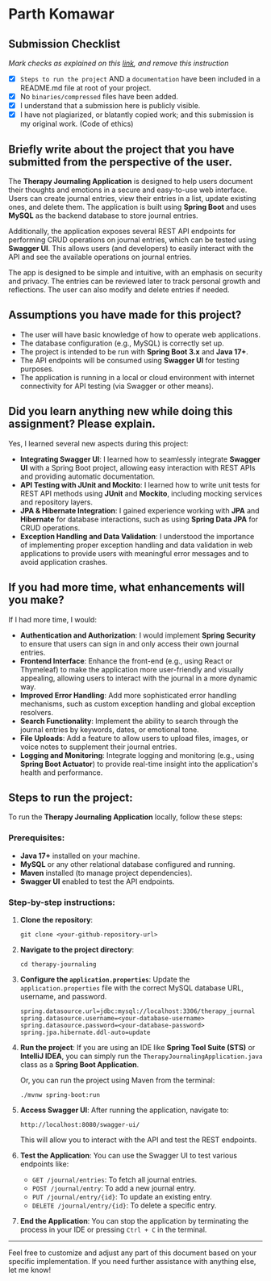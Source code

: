 # Parth Komawar

## Submission Checklist
*Mark checks as explained on this [link](https://docs.github.com/en/free-pro-team@latest/github/managing-your-work-on-github/about-task-lists#creating-task-lists), and remove this instruction*

- [x] `Steps to run the project` AND a `documentation` have been included in a README.md file at root of your project.
- [x] No `binaries/compressed` files have been added.
- [x] I understand that a submission here is publicly visible.
- [x] I have not plagiarized, or blatantly copied work; and this submission is my original work. (Code of ethics)

## Briefly write about the project that you have submitted from the perspective of the user.
The **Therapy Journaling Application** is designed to help users document their thoughts and emotions in a secure and easy-to-use web interface. Users can create journal entries, view their entries in a list, update existing ones, and delete them. The application is built using **Spring Boot** and uses **MySQL** as the backend database to store journal entries. 

Additionally, the application exposes several REST API endpoints for performing CRUD operations on journal entries, which can be tested using **Swagger UI**. This allows users (and developers) to easily interact with the API and see the available operations on journal entries.

The app is designed to be simple and intuitive, with an emphasis on security and privacy. The entries can be reviewed later to track personal growth and reflections. The user can also modify and delete entries if needed.

## Assumptions you have made for this project?
- The user will have basic knowledge of how to operate web applications.
- The database configuration (e.g., MySQL) is correctly set up.
- The project is intended to be run with **Spring Boot 3.x** and **Java 17+**.
- The API endpoints will be consumed using **Swagger UI** for testing purposes.
- The application is running in a local or cloud environment with internet connectivity for API testing (via Swagger or other means).

## Did you learn anything new while doing this assignment? Please explain.
Yes, I learned several new aspects during this project:
- **Integrating Swagger UI**: I learned how to seamlessly integrate **Swagger UI** with a Spring Boot project, allowing easy interaction with REST APIs and providing automatic documentation.
- **API Testing with JUnit and Mockito**: I learned how to write unit tests for REST API methods using **JUnit** and **Mockito**, including mocking services and repository layers.
- **JPA & Hibernate Integration**: I gained experience working with **JPA** and **Hibernate** for database interactions, such as using **Spring Data JPA** for CRUD operations.
- **Exception Handling and Data Validation**: I understood the importance of implementing proper exception handling and data validation in web applications to provide users with meaningful error messages and to avoid application crashes.

## If you had more time, what enhancements will you make?
If I had more time, I would:
- **Authentication and Authorization**: I would implement **Spring Security** to ensure that users can sign in and only access their own journal entries.
- **Frontend Interface**: Enhance the front-end (e.g., using React or Thymeleaf) to make the application more user-friendly and visually appealing, allowing users to interact with the journal in a more dynamic way.
- **Improved Error Handling**: Add more sophisticated error handling mechanisms, such as custom exception handling and global exception resolvers.
- **Search Functionality**: Implement the ability to search through the journal entries by keywords, dates, or emotional tone.
- **File Uploads**: Add a feature to allow users to upload files, images, or voice notes to supplement their journal entries.
- **Logging and Monitoring**: Integrate logging and monitoring (e.g., using **Spring Boot Actuator**) to provide real-time insight into the application's health and performance.

## Steps to run the project:
To run the **Therapy Journaling Application** locally, follow these steps:

### Prerequisites:
- **Java 17+** installed on your machine.
- **MySQL** or any other relational database configured and running.
- **Maven** installed (to manage project dependencies).
- **Swagger UI** enabled to test the API endpoints.

### Step-by-step instructions:
1. **Clone the repository**:
   ```
   git clone <your-github-repository-url>
   ```

2. **Navigate to the project directory**:
   ```
   cd therapy-journaling
   ```

3. **Configure the `application.properties`**:
   Update the `application.properties` file with the correct MySQL database URL, username, and password.
   ```properties
   spring.datasource.url=jdbc:mysql://localhost:3306/therapy_journal
   spring.datasource.username=<your-database-username>
   spring.datasource.password=<your-database-password>
   spring.jpa.hibernate.ddl-auto=update
   ```

4. **Run the project**:
   If you are using an IDE like **Spring Tool Suite (STS)** or **IntelliJ IDEA**, you can simply run the `TherapyJournalingApplication.java` class as a **Spring Boot Application**.

   Or, you can run the project using Maven from the terminal:
   ```
   ./mvnw spring-boot:run
   ```

5. **Access Swagger UI**:
   After running the application, navigate to:
   ```
   http://localhost:8080/swagger-ui/
   ```
   This will allow you to interact with the API and test the REST endpoints.

6. **Test the Application**:
   You can use the Swagger UI to test various endpoints like:
   - `GET /journal/entries`: To fetch all journal entries.
   - `POST /journal/entry`: To add a new journal entry.
   - `PUT /journal/entry/{id}`: To update an existing entry.
   - `DELETE /journal/entry/{id}`: To delete a specific entry.

7. **End the Application**:
   You can stop the application by terminating the process in your IDE or pressing `Ctrl + C` in the terminal.

---

Feel free to customize and adjust any part of this document based on your specific implementation. If you need further assistance with anything else, let me know!
